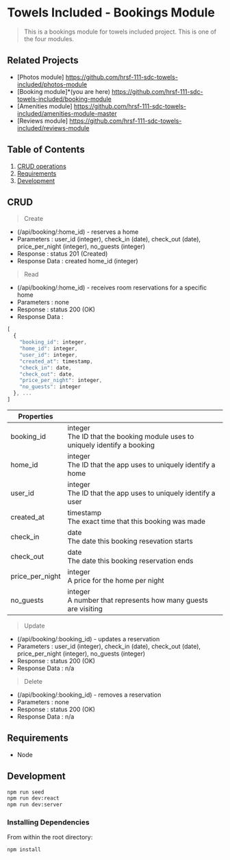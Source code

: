 # Towels Included - Bookings Module

> This is a bookings module for towels included project. This is one of the four modules.

## Related Projects

  - [Photos module] https://github.com/hrsf-111-sdc-towels-included/photos-module
  - [Booking module]*(you are here) https://github.com/hrsf-111-sdc-towels-included/booking-module
  - [Amenities module] https://github.com/hrsf-111-sdc-towels-included/amenities-module-master
  - [Reviews module] https://github.com/hrsf-111-sdc-towels-included/reviews-module

## Table of Contents

1. [CRUD operations](#CRUD)
2. [Requirements](#requirements)
3. [Development](#development)

## CRUD

> Create
- (/api/booking/:home_id) - reserves a home
- Parameters : user_id (integer), check_in (date), check_out (date), price_per_night (integer), no_guests (integer)
- Response : status 201 (Created)
- Response Data : created home_id (integer)

> Read
- (/api/booking/:home_id) - receives room reservations for a specific home
- Parameters : none
- Response : status 200 (OK)
- Response Data : 
```javascript
[
  {
    "booking_id": integer,
    "home_id": integer,
    "user_id": integer,
    "created_at": timestamp,
    "check_in": date,
    "check_out": date,
    "price_per_night": integer,
    "no_guests": integer
  }, ...
]
```

| Properties | |
| --- | --- |
| booking_id | integer<br>The ID that the booking module uses to uniquely identify a booking |
| home_id | integer<br>The ID that the app uses to uniquely identify a home |
| user_id | integer<br>The ID that the app uses to uniquely identify a user |
| created_at | timestamp<br>The exact time that this booking was made |
| check_in | date<br>The date this booking resevation starts |
| check_out | date<br>The date this booking reservation ends |
| price_per_night | integer<br>A price for the home per night |
| no_guests | integer<br>A number that represents how many guests are visiting |

> Update
- (/api/booking/:booking_id) - updates a reservation
- Parameters : user_id (integer), check_in (date), check_out (date), price_per_night (integer), no_guests (integer)
- Response : status 200 (OK)
- Response Data : n/a

> Delete
- (/api/booking/:booking_id) - removes a reservation
- Parameters : none
- Response : status 200 (OK)
- Response Data : n/a

## Requirements

- Node

## Development

```sh
npm run seed
npm run dev:react
npm run dev:server
```

### Installing Dependencies

From within the root directory:

```sh
npm install
```
